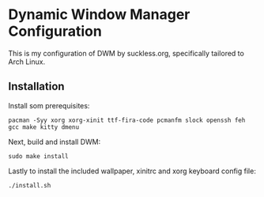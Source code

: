 # Dynamic Window Manager Configuration

This is my configuration of DWM by suckless.org, specifically tailored to Arch
Linux.

## Installation

Install som prerequisites:

    pacman -Syy xorg xorg-xinit ttf-fira-code pcmanfm slock openssh feh gcc make kitty dmenu

Next, build and install DWM:

    sudo make install

Lastly to install the included wallpaper, xinitrc and xorg keyboard config file:

    ./install.sh
